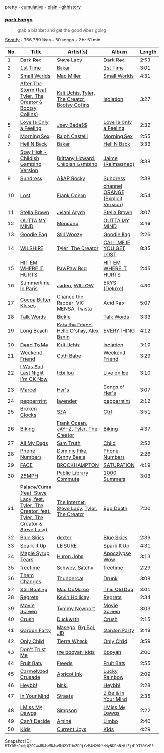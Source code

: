 pretty - [cumulative](/playlists/cumulative/37i9dQZF1DWSP55jZj2ES3.md) - [plain](/playlists/plain/37i9dQZF1DWSP55jZj2ES3) - [githistory](https://github.githistory.xyz/mackorone/spotify-playlist-archive/blob/main/playlists/plain/37i9dQZF1DWSP55jZj2ES3)

### [park hangs](https://open.spotify.com/playlist/37i9dQZF1DWSP55jZj2ES3)

> grab a blanket and get the good vibes going

[Spotify](https://open.spotify.com/user/spotify) - 366,389 likes - 50 songs - 2 hr 51 min

| No. | Title | Artist(s) | Album | Length |
|---|---|---|---|---|
| 1 | [Dark Red](https://open.spotify.com/track/37y7iDayfwm3WXn5BiAoRk) | [Steve Lacy](https://open.spotify.com/artist/57vWImR43h4CaDao012Ofp) | [Dark Red](https://open.spotify.com/album/5fvUFzgVEni3L7769OabqQ) | 2:53 |
| 2 | [1st Time](https://open.spotify.com/track/4udjo5nLK61pKajakfrndc) | [Bakar](https://open.spotify.com/artist/3K2Srho6NCF3o9MswGR76H) | [1st Time](https://open.spotify.com/album/1ecGfFfdYXsJnRRLuENEtG) | 3:01 |
| 3 | [Small Worlds](https://open.spotify.com/track/64O6Y8wpgkcaOYRQioDuRB) | [Mac Miller](https://open.spotify.com/artist/4LLpKhyESsyAXpc4laK94U) | [Small Worlds](https://open.spotify.com/album/1VKdnyJWCS9kUdKW3QGEmY) | 4:31 |
| 4 | [After The Storm \(feat\. Tyler, The Creator & Bootsy Collins\)](https://open.spotify.com/track/1otG6j1WHNvl9WgXLWkHTo) | [Kali Uchis](https://open.spotify.com/artist/1U1el3k54VvEUzo3ybLPlM), [Tyler, The Creator](https://open.spotify.com/artist/4V8LLVI7PbaPR0K2TGSxFF), [Bootsy Collins](https://open.spotify.com/artist/5K0rbdBrs2tNXe5LeWMATT) | [Isolation](https://open.spotify.com/album/4EPQtdq6vvwxuYeQTrwDVY) | 3:27 |
| 5 | [Love Is Only a Feeling](https://open.spotify.com/track/2ZVRyUFQTI5K99wpJElGrD) | [Joey Bada$$](https://open.spotify.com/artist/2P5sC9cVZDToPxyomzF1UH) | [Love Is Only a Feeling](https://open.spotify.com/album/5tP9JwZnsJmahQgwzlQPdc) | 2:32 |
| 6 | [Morning Sex](https://open.spotify.com/track/2fGRJzoiYJYAzlQAyBONMb) | [Ralph Castelli](https://open.spotify.com/artist/4o16FybIZV7WPD7tOl7PUd) | [Morning Sex](https://open.spotify.com/album/6nPjdP4pjRIItNMnu9DSLQ) | 2:55 |
| 7 | [Hell N Back](https://open.spotify.com/track/3NRql0A1Ef4RCvT473iqgD) | [Bakar](https://open.spotify.com/artist/3K2Srho6NCF3o9MswGR76H) | [Hell N Back](https://open.spotify.com/album/3aEdbaJGWXbBxn79DgjamF) | 3:33 |
| 8 | [Stay High \- Childish Gambino Version](https://open.spotify.com/track/6LmNmPxViPRou1YAvyg1OS) | [Brittany Howard](https://open.spotify.com/artist/4XquDVA8pkg5Lx91No1JxB), [Childish Gambino](https://open.spotify.com/artist/73sIBHcqh3Z3NyqHKZ7FOL) | [Jaime \(Reimagined\)](https://open.spotify.com/album/5FwiNeZyBHQXH1ppbXqxe0) | 3:38 |
| 9 | [Sundress](https://open.spotify.com/track/2aPTvyE09vUCRwVvj0I8WK) | [A$AP Rocky](https://open.spotify.com/artist/13ubrt8QOOCPljQ2FL1Kca) | [Sundress](https://open.spotify.com/album/3AlyvIIMZyT5LjWFeK5LSl) | 2:38 |
| 10 | [Lost](https://open.spotify.com/track/4L7jMAP8UcIe309yQmkdcO) | [Frank Ocean](https://open.spotify.com/artist/2h93pZq0e7k5yf4dywlkpM) | [channel ORANGE \(Explicit Version\)](https://open.spotify.com/album/623Ef2ZEB3Njklix4PC0Rs) | 3:54 |
| 11 | [Stella Brown](https://open.spotify.com/track/4gwltSjdrzKtKz9dlk2Wja) | [Jelani Aryeh](https://open.spotify.com/artist/7A47sEe0ih6WpKmNCRMu86) | [Stella Brown](https://open.spotify.com/album/5eCpoxWpC7zBCXLDbVyIzc) | 3:07 |
| 12 | [OUTTA MY MIND](https://open.spotify.com/track/7zTTDkkLkJ2iHAqq1daDCr) | [Monsune](https://open.spotify.com/artist/6NgYKD0TKGjwtRFqTyyqKF) | [OUTTA MY MIND](https://open.spotify.com/album/6WWXMhWEmIM9SaAyZCFvYL) | 3:46 |
| 13 | [Goodie Bag](https://open.spotify.com/track/297rZsBEjFw9d0Gl3iBLnd) | [Still Woozy](https://open.spotify.com/artist/4iMO20EPodreIaEl8qW66y) | [Goodie Bag](https://open.spotify.com/album/31u58iuxrUOJeKJj4SKqOl) | 2:26 |
| 14 | [WILSHIRE](https://open.spotify.com/track/1pbbsI2KGPOMu0HmuGccBu) | [Tyler, The Creator](https://open.spotify.com/artist/4V8LLVI7PbaPR0K2TGSxFF) | [CALL ME IF YOU GET LOST](https://open.spotify.com/album/45ba6QAtNrdv6Ke4MFOKk9) | 8:35 |
| 15 | [HIT EM WHERE IT HURTS](https://open.spotify.com/track/63e35wfL6GMUp0boIvNBhw) | [PawPaw Rod](https://open.spotify.com/artist/23KIrX6iPiVOkx60F4bjNq) | [HIT EM WHERE IT HURTS](https://open.spotify.com/album/4GqNYTtGw3kX9uq4o4tNep) | 2:45 |
| 16 | [Summertime In Paris](https://open.spotify.com/track/6XNANAB7sFvkfho6bMCp7o) | [Jaden](https://open.spotify.com/artist/0xOeVMOz2fVg5BJY3N6akT), [WILLOW](https://open.spotify.com/artist/3rWZHrfrsPBxVy692yAIxF) | [ERYS \(Deluxe\)](https://open.spotify.com/album/6cKBoHXh7dKn2gVsGniZ58) | 4:30 |
| 17 | [Cocoa Butter Kisses](https://open.spotify.com/track/0aMHIW1lqrulVCx0LLlr6a) | [Chance the Rapper](https://open.spotify.com/artist/1anyVhU62p31KFi8MEzkbf), [VIC MENSA](https://open.spotify.com/artist/27w1NoOLMX7tJMYqcetPyG), [Twista](https://open.spotify.com/artist/6vbY3hOaCAhC7VjucswgdS) | [Acid Rap](https://open.spotify.com/album/2VBcztE58pBKjIDS5oEgFh) | 5:07 |
| 18 | [Talk Words](https://open.spotify.com/track/1QloOO4c5p6DkvnjcHDSSb) | [Bickle](https://open.spotify.com/artist/1xFMeZFEf4ZUfuKwrfs5lB) | [Talk Words](https://open.spotify.com/album/34rTpkluJXJnTmFojki6lQ) | 3:33 |
| 19 | [Long Beach](https://open.spotify.com/track/6tqIes4TjudsjfIpK4P2Jh) | [Kota the Friend](https://open.spotify.com/artist/2AfU5LYBVCiCtuCCfM7uVX), [Hello O'shay](https://open.spotify.com/artist/3YzuOhp0V0YIuaukc7U3Rp), [Alex Banin](https://open.spotify.com/artist/2fTTmPI3XaJwqM19w5QiRz) | [EVERYTHING](https://open.spotify.com/album/0cMxALtiABnT1kIuA1wgsQ) | 4:12 |
| 20 | [Dead To Me](https://open.spotify.com/track/6LOZws7T3jqZz78unPgFF9) | [Kali Uchis](https://open.spotify.com/artist/1U1el3k54VvEUzo3ybLPlM) | [Isolation](https://open.spotify.com/album/4EPQtdq6vvwxuYeQTrwDVY) | 3:19 |
| 21 | [Weekend Friend](https://open.spotify.com/track/2d3QlXE6FXFDeodiS66yjM) | [Goth Babe](https://open.spotify.com/artist/7o96HO2zrujyATtVsqGhh3) | [Weekend Friend](https://open.spotify.com/album/1U2tk4b49drBLpt9GJ9kPc) | 3:29 |
| 22 | [I Was Sad Last Night I'm OK Now](https://open.spotify.com/track/0gEcmyKlIUoi3sHTFVO1bE) | [tobi lou](https://open.spotify.com/artist/4T8NIfZmVY6TJFqVzN6X49) | [Live on Ice](https://open.spotify.com/album/6K7SjlIebufubxXGf4uA7a) | 3:10 |
| 23 | [Marcel](https://open.spotify.com/track/5u9cuDcYdOpSRB7fAYXXdp) | [Her's](https://open.spotify.com/artist/77mJc3M7ZT5oOVM7gNdXim) | [Songs of Her's](https://open.spotify.com/album/03gwRG5IvkStFnjPmgjElw) | 3:07 |
| 24 | [peppermint](https://open.spotify.com/track/1YjEwY8FrctMA4MX0RkdRx) | [lavender](https://open.spotify.com/artist/6FfKXg3QdDbbwRs9JzffpY) | [peppermint](https://open.spotify.com/album/556QP5oHeJuE4iuF8noifC) | 2:12 |
| 25 | [Broken Clocks](https://open.spotify.com/track/2fXwCWkh6YG5zU1IyvQrbs) | [SZA](https://open.spotify.com/artist/7tYKF4w9nC0nq9CsPZTHyP) | [Ctrl](https://open.spotify.com/album/76290XdXVF9rPzGdNRWdCh) | 3:51 |
| 26 | [Biking](https://open.spotify.com/track/2q0VexHJirnUPnEOhr2DxK) | [Frank Ocean](https://open.spotify.com/artist/2h93pZq0e7k5yf4dywlkpM), [JAY\-Z](https://open.spotify.com/artist/3nFkdlSjzX9mRTtwJOzDYB), [Tyler, The Creator](https://open.spotify.com/artist/4V8LLVI7PbaPR0K2TGSxFF) | [Biking](https://open.spotify.com/album/7yOOPJjNelITCaYMqk8V6r) | 4:37 |
| 27 | [All My Dogs](https://open.spotify.com/track/48U1hydvN4WPGnYvwZ0lqK) | [Sam Truth](https://open.spotify.com/artist/6vyaBinA0tnzsoiX4GEboa) | [Child](https://open.spotify.com/album/4U3r16iwNXWJfPjt43Aw9e) | 2:52 |
| 28 | [Phone Numbers](https://open.spotify.com/track/3f9Mzvd3URfbbIJBX4pz9Z) | [Dominic Fike](https://open.spotify.com/artist/6USv9qhCn6zfxlBQIYJ9qs), [Kenny Beats](https://open.spotify.com/artist/1rHOtdmGNr5vcYNw5v7QGC) | [Phone Numbers](https://open.spotify.com/album/6RhSCF1Z3g95Q1rZWqpUdT) | 2:26 |
| 29 | [FACE](https://open.spotify.com/track/5bknBRjKJZ643DAN2w8Yoy) | [BROCKHAMPTON](https://open.spotify.com/artist/1Bl6wpkWCQ4KVgnASpvzzA) | [SATURATION](https://open.spotify.com/album/67smHJOf5YlFwad6dAlppm) | 4:19 |
| 30 | [25MPH](https://open.spotify.com/track/6BeEg9qR8jDuEpH3YtMJHd) | [Public Library Commute](https://open.spotify.com/artist/2FEdyVgGMSclOsYJ4wAQUY) | [1000 Summers](https://open.spotify.com/album/2OyMqlLzU0ZVguQeCnN2Nw) | 3:03 |
| 31 | [Palace/Curse \(feat\. Steve Lacy, feat\. Tyler, The Creator, feat\. Tyler, The Creator & Steve Lacy\)](https://open.spotify.com/track/300DUx4tdtCdGEUXR032jA) | [The Internet](https://open.spotify.com/artist/7GN9PivdemQRKjDt4z5Zv8), [Steve Lacy](https://open.spotify.com/artist/57vWImR43h4CaDao012Ofp), [Tyler, The Creator](https://open.spotify.com/artist/4V8LLVI7PbaPR0K2TGSxFF) | [Ego Death](https://open.spotify.com/album/69g3CtOVg98TPOwqmI2K7Q) | 7:20 |
| 32 | [Blue Skies](https://open.spotify.com/track/4e11dFRYAcJyvIv9Y35ERA) | [dexter](https://open.spotify.com/artist/3bAdh9KH0kxlwrfz7Uh5Aa) | [Blue Skies](https://open.spotify.com/album/3RWu6OftP02gYbA5k0ixM0) | 2:39 |
| 33 | [Spark It Up](https://open.spotify.com/track/6n3FVLR4lkLiwqRAbtRnGD) | [LEISURE](https://open.spotify.com/artist/7b04D0yLktCUpvxQBhmG7R) | [Spark It Up](https://open.spotify.com/album/68gnCjMYPp2bb68Jlt4HiK) | 4:31 |
| 34 | [Maple Syrup Tears](https://open.spotify.com/track/1yfkJLkJuhVxZf7d4OqARc) | [Huron John](https://open.spotify.com/artist/3CfbFUXY5EE7NmKE4n1Q3v) | [Apocalypse Wow](https://open.spotify.com/album/24n0t3wZV2NWGp0gZhdygu) | 3:13 |
| 35 | [freetime](https://open.spotify.com/track/5jwZ3lqPkYBYECY9v08fsl) | [Schwey](https://open.spotify.com/artist/1HjpNX0zNXYbHe38hMgDgZ), [Satchy](https://open.spotify.com/artist/5WU8v5r46LwBAwXGGCQygh) | [freetime](https://open.spotify.com/album/2T7CS8WXGuTJ6aZx56xPSN) | 2:29 |
| 36 | [Them Changes](https://open.spotify.com/track/7CH99b2i1TXS5P8UUyWtnM) | [Thundercat](https://open.spotify.com/artist/4frXpPxQQZwbCu3eTGnZEw) | [Drunk](https://open.spotify.com/album/7vHBQDqwzB7uDvoE5bncMM) | 3:08 |
| 37 | [Still Beating](https://open.spotify.com/track/2N4idqj9TT3HnH2OFT9j0v) | [Mac DeMarco](https://open.spotify.com/artist/3Sz7ZnJQBIHsXLUSo0OQtM) | [This Old Dog](https://open.spotify.com/album/6XzoFb3hP14jVQeCMRdVJR) | 3:01 |
| 38 | [Regrets](https://open.spotify.com/track/6nQSwXVn3DAa2vNl57rbFD) | [Kevin Holliday](https://open.spotify.com/artist/30VidDqHTbEp8U7CBe1mX0) | [Regrets](https://open.spotify.com/album/0pN6aORNF276Hkwh2RlNBw) | 2:34 |
| 39 | [Movie Screen](https://open.spotify.com/track/13qu2DwEao5caQ0dPAwhN5) | [Tommy Newport](https://open.spotify.com/artist/7FvQR6QFfXmW18dyMqnHvv) | [Movie Screen](https://open.spotify.com/album/6pizYmRdu5MCZioq6EKQ1O) | 3:03 |
| 40 | [Crush](https://open.spotify.com/track/3aUviSdBVbsdmH406j5GZC) | [Duckwrth](https://open.spotify.com/artist/6I3MElirhT5t6Kf7p0hGk9) | [Crush](https://open.spotify.com/album/1R9BIE7X0fzMrn3XHvetFO) | 2:15 |
| 41 | [Garden Party](https://open.spotify.com/track/7166FiVEnGCG27MITo4kXC) | [Masego](https://open.spotify.com/artist/3ycxRkcZ67ALN3GQJ57Vig), [Big Boi](https://open.spotify.com/artist/2ht3wxeT69CzyKFChNnNAB), [JID](https://open.spotify.com/artist/6U3ybJ9UHNKEdsH7ktGBZ7) | [Garden Party](https://open.spotify.com/album/7p0R9IR7TOzFe7rENEKQn9) | 3:49 |
| 42 | [Only Child](https://open.spotify.com/track/4zMmqb0pYwX6b0qc0slCoT) | [Tierra Whack](https://open.spotify.com/artist/4lPl9gqgox3JDiaJ1yklKh) | [Only Child](https://open.spotify.com/album/0vioXPjQ9v9dSkzw5xHrTQ) | 3:59 |
| 43 | [Don't Trust Me](https://open.spotify.com/track/5xz9GcQI6wDVjSFneT8J6n) | [the booyah! kids](https://open.spotify.com/artist/0ypSujQpBRgRAeOS7YzhnP) | [Booyah](https://open.spotify.com/album/0DZlZyJFLtBjT0jQVtcmnR) | 2:00 |
| 44 | [Fruit Bats](https://open.spotify.com/track/78FcqRiNhrse5x66Wee40O) | [Freeds](https://open.spotify.com/artist/71OucXLZgracCypSFSaDwi) | [Fruit Bats](https://open.spotify.com/album/6ckcH8CQa64SDtar5rWNxZ) | 2:55 |
| 45 | [Carmelyzed Crusade](https://open.spotify.com/track/3tImDQPxlfiyxl26gvgUeY) | [Apricot Ink](https://open.spotify.com/artist/1G1wiJFW17GKtPfxUNLPhJ) | [Lucky Rainbow](https://open.spotify.com/album/7xuc387nlJfCm4sxjiMi0Y) | 2:09 |
| 46 | [Heybb!](https://open.spotify.com/track/3sN85u5M7FoMmHa8E2aViO) | [binki](https://open.spotify.com/artist/2jbd7OqeJJd1hz81vOXwwW) | [Heybb!](https://open.spotify.com/album/5CfgvNG8Y0ZGXAx3rNvjC8) | 2:28 |
| 47 | [In Your Mind](https://open.spotify.com/track/1pb3GpXukIdPvhwSEDLclz) | [Straats](https://open.spotify.com/artist/0higlnOzPAny6nOraITrsP) | [2 Be & In Your Mind](https://open.spotify.com/album/57mzzgh3cM00tUcFH8xeVe) | 2:35 |
| 48 | [I Miss My Dawgs](https://open.spotify.com/track/37HoJKXTnuru9ZPBmduLZ0) | [Simpson](https://open.spotify.com/artist/0uaV2JpwdbHof3chjM8sow) | [I Miss My Dawgs](https://open.spotify.com/album/7KWwx7xR4GcwlngBP2Wyop) | 2:22 |
| 49 | [Can’t Decide](https://open.spotify.com/track/7xEVy3xCkmRSbYavgefnsI) | [Aminé](https://open.spotify.com/artist/3Gm5F95VdRxW3mqCn8RPBJ) | [Limbo](https://open.spotify.com/album/6a8GwYiEMrXgMvZBvuBXrt) | 2:40 |
| 50 | [Kids](https://open.spotify.com/track/6ixkZ2Q9gQeh52C6GxbETg) | [Current Joys](https://open.spotify.com/artist/0m5FakHKCQdA7UN0PIzMcL) | [Kids](https://open.spotify.com/album/7JNKAh8Cnao2VCKk33ilWB) | 4:29 |

Snapshot ID: `MTY0MzQxNjQ2OCwwMDAwMDAwMDU2YTUxZDJjYzM4M2VhYzMyNDRhNzViZjdlYTk0YzE5`